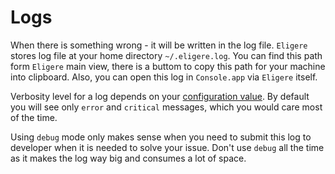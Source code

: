 # Logs

When there is something wrong - it will be written in the log file. <code>Eligere</code> stores log file at your home directory <code>~/.eligere.log</code>. You can find this path form <code>Eligere</code> main view, there is a buttom to copy this path for your machine into clipboard. Also, you can open this log in <code>Console.app</code> via <code>Eligere</code> itself.


Verbosity level for a log depends on your [configuration value](./config.md). By default you will see only <code>error</code> and <code>critical</code> messages, which you would care most of the time.

Using <code>debug</code> mode only makes sense when you need to submit this log to developer when it is needed to solve your issue. Don't use <code>debug</code> all the time as it makes the log way big and consumes a lot of space.


